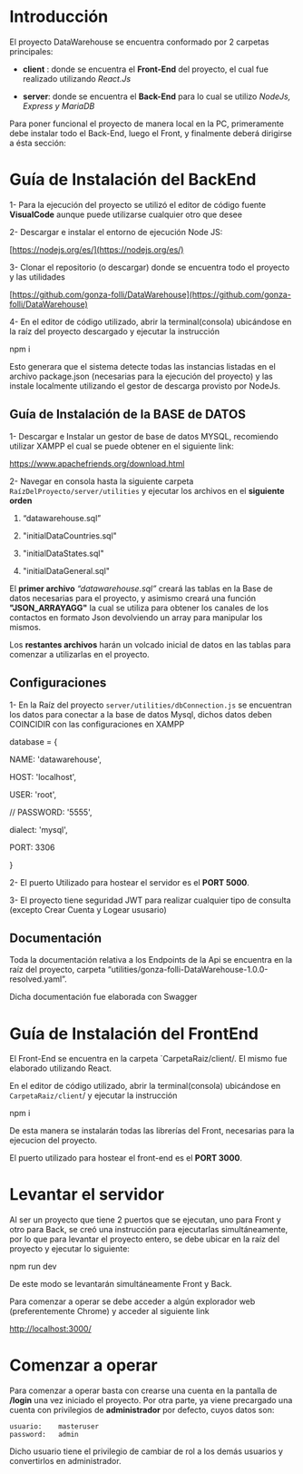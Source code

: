 
# Introducción

El proyecto DataWarehouse se encuentra conformado por 2 carpetas principales:

  

-  **client** : donde se encuentra el **Front-End** del proyecto, el cual fue realizado utilizando *React.Js*

-  **server**: donde se encuentra el **Back-End** para lo cual se utilizo *NodeJs, Express y MariaDB*

  

Para poner funcional el proyecto de manera local en la PC, primeramente debe instalar todo el Back-End, luego el Front, y finalmente deberá dirigirse a ésta sección:

  

# Guía de Instalación del BackEnd

  

1- Para la ejecución del proyecto se utilizó el editor de código fuente **VisualCode** aunque puede utilizarse cualquier otro que desee

  

2- Descargar e instalar el entorno de ejecución Node JS:

[https://nodejs.org/es/](https://nodejs.org/es/)

  

3- Clonar el repositorio (o descargar) donde se encuentra todo el proyecto y las utilidades

[https://github.com/gonza-folli/DataWarehouse](https://github.com/gonza-folli/DataWarehouse)

  
  

4- En el editor de código utilizado, abrir la terminal(consola) ubicándose en la raíz del proyecto descargado y ejecutar la instrucción

  

npm i

  

Esto generara que el sistema detecte todas las instancias listadas en el archivo package.json (necesarias para la ejecución del proyecto) y las instale localmente utilizando el gestor de descarga provisto por NodeJs.

  

## Guía de Instalación de la BASE de DATOS

  

1- Descargar e Instalar un gestor de base de datos MYSQL, recomiendo utilizar XAMPP el cual se puede obtener en el siguiente link:

  

https://www.apachefriends.org/download.html

  

2- Navegar en consola hasta la siguiente carpeta `RaízDelProyecto/server/utilities` y ejecutar los archivos en el **siguiente orden**

  

1. “datawarehouse.sql”

2. "initialDataCountries.sql"

3. "initialDataStates.sql"

4. "initialDataGeneral.sql"

El **primer archivo**  *“datawarehouse.sql”* creará las tablas en la Base de datos necesarias para el proyecto, y asimismo creará una función **"JSON_ARRAYAGG"** la cual se utiliza para obtener los canales de los contactos en formato Json devolviendo un array para manipular los mismos.

  

Los **restantes archivos** harán un volcado inicial de datos en las tablas para comenzar a utilizarlas en el proyecto.

  
  

## Configuraciones

  

1- En la Raíz del proyecto `server/utilities/dbConnection.js` se encuentran los datos para conectar a la base de datos Mysql, dichos datos deben COINCIDIR con las configuraciones en XAMPP

  

database = {

NAME: 'datawarehouse',

HOST: 'localhost',

USER: 'root',

// PASSWORD: '5555',

dialect: 'mysql',

PORT: 3306

}

  

2- El puerto Utilizado para hostear el servidor es el **PORT 5000**.

  

3- El proyecto tiene seguridad JWT para realizar cualquier tipo de consulta (excepto Crear Cuenta y Logear ususario)

  

## Documentación

  

Toda la documentación relativa a los Endpoints de la Api se encuentra en la raíz del proyecto, carpeta “utilities/gonza-folli-DataWarehouse-1.0.0-resolved.yaml”.

  

Dicha documentación fue elaborada con Swagger

  

# Guía de Instalación del FrontEnd

El Front-End se encuentra en la carpeta `CarpetaRaiz/client/. El mismo fue elaborado utilizando React.

  

En el editor de código utilizado, abrir la terminal(consola) ubicándose en `CarpetaRaiz/client`/ y ejecutar la instrucción

  

npm i

  

De esta manera se instalarán todas las librerías del Front, necesarias para la ejecucion del proyecto.

  

El puerto utilizado para hostear el front-end es el **PORT 3000**.

  
  

# Levantar el servidor

Al ser un proyecto que tiene 2 puertos que se ejecutan, uno para Front y otro para Back, se creó una instrucción para ejecutarlas simultáneamente, por lo que para levantar el proyecto entero, se debe ubicar en la raíz del proyecto y ejecutar lo siguiente:

  

npm run dev

  

De este modo se levantarán simultáneamente Front y Back.

Para comenzar a operar se debe acceder a algún explorador web (preferentemente Chrome) y acceder al siguiente link

[http://localhost:3000/](http://localhost:3000/)

# Comenzar a operar
Para comenzar a operar basta con crearse una cuenta en la pantalla de **/login** una vez iniciado el proyecto.
Por otra parte, ya viene precargado una cuenta con privilegios de **administrador** por defecto, cuyos datos son:

    usuario:	masteruser
    password:	admin

Dicho usuario tiene el privilegio de cambiar de rol a los demás usuarios y convertirlos en administrador.